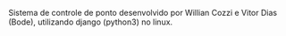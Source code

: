 Sistema de controle de ponto desenvolvido por Willian Cozzi e Vitor Dias (Bode), utilizando django (python3) no linux.
